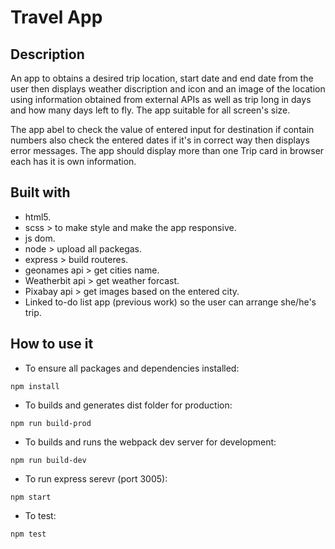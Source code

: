 # Travel App
## Description 
An app to obtains a desired trip location, start date and end date from the user then displays weather discription and icon and an image of the location using information obtained from external APIs as well as trip long in days and how many days left to fly. The app suitable for all screen's size.

The app abel to check the value of entered input for destination if contain numbers also check the entered dates if it's in correct way then displays error messages. The app should display more than one Trip card in browser each has it is own information.
## Built with 
- html5.
- scss > to make style and make the app responsive.
- js dom.
- node > upload all packegas.
- express > build routeres.
- geonames api > get cities name.
- Weatherbit api > get weather forcast.
- Pixabay api > get images based on the entered city.
- Linked to-do list app (previous work) so the user can arrange she/he's trip.
## How to use it 
- To ensure all packages and dependencies installed:

`npm install`

- To builds and generates dist folder for production:

`npm run build-prod`

- To builds and runs the webpack dev server for development:

`npm run build-dev`

- To run express serevr (port 3005):

`npm start`

- To test:

`npm test`
